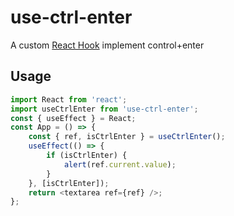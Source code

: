 # use-ctrl-enter

A custom [React Hook](https://reactjs.org/docs/hooks-overview.html)  implement control+enter

## Usage

```JavaScript
import React from 'react';
import useCtrlEnter from 'use-ctrl-enter';
const { useEffect } = React;
const App = () => {
    const { ref, isCtrlEnter } = useCtrlEnter();
    useEffect(() => {
        if (isCtrlEnter) {
            alert(ref.current.value);
        }
    }, [isCtrlEnter]);
    return <textarea ref={ref} />;
};

```
